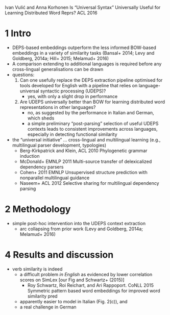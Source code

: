 Ivan Vulić and Anna Korhonen
Is “Universal Syntax” Universally Useful for Learning Distributed Word Reprs?
ACL 2016

# 1 Intro

* DEPS-based embeddings outperform the less informed BOW-based embeddings 
  in a variety of similarity tasks 
  (Bansal+ 2014; Levy and Goldberg, 2014a; Hill+ 2015; Melamud+ 2016)
* A comparison extending to additional languages is required before any
  cross-lingual generalisations can be drawn
* questions:
  1. Can one usefully replace the DEPS extraction pipeline optimised for
     tools developed for English with a pipeline that relies on language-
     universal syntactic processing (UDEPS)?
     * yes, with only a slight drop in performance
  2. Are UDEPS universally better than BOW for learning distributed word
     representations in other languages?
     * no, as suggested by the performance in Italian and German, which sheds
     * a simple preliminary “post-parsing” selection of useful UDEPS
       contexts leads to consistent improvements across languages, especially
       in detecting functional similarity
* the “universal initiative” ... cross-lingual and multilingual learning (e.g.,
  multilingual parser development, typologies)
  * Berg-Kirkpatrick and Klein, ACL 2010
    Phylogenetic grammar induction
  * McDonald+ EMNLP 2011
    Multi-source transfer of delexicalized dependency parsers
  * Cohen+ 2011 EMNLP
    Unsupervised structure prediction with nonparallel multilingual guidance
  * Naseem+ ACL 2012
    Selective sharing for multilingual dependency parsing


# 2 Methodology

* simple post-hoc intervention into the UDEPS context extraction
  * arc collapsing from prior work (Levy and Goldberg, 2014a; Melamud+ 2016)


# 4 Results and discussion

* verb similarity is indeed
  * a difficult problem _in English_ as evidenced by
    lower correlation scores on SimLex [our Fig and Schwartz+ (2015)]
    * Roy Schwartz, Roi Reichart, and Ari Rappoport. CoNLL 2015
      Symmetric pattern based word embeddings for improved word similarity pred
  * apparently easier to model in Italian (Fig. 2(c)), and
  * a real challenge in German
